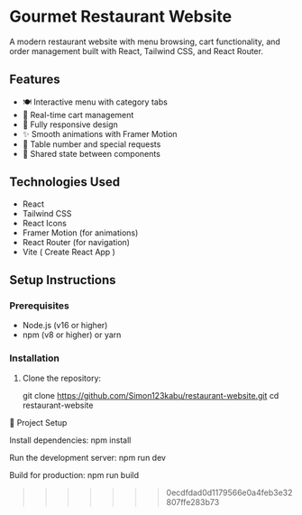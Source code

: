 # Gourmet Restaurant Website

A modern restaurant website with menu browsing, cart functionality, and order management built with React, Tailwind CSS, and React Router.

## Features

- 🍽️ Interactive menu with category tabs
- 🛒 Real-time cart management
- 📱 Fully responsive design
- ✨ Smooth animations with Framer Motion
- 📝 Table number and special requests
- 🔄 Shared state between components

## Technologies Used

- React 
- Tailwind CSS
- React Icons
- Framer Motion (for animations)
- React Router (for navigation)
- Vite ( Create React App )

## Setup Instructions

### Prerequisites

- Node.js (v16 or higher)
- npm (v8 or higher) or yarn

### Installation

1. Clone the repository:

   git clone https://github.com/Simon123kabu/restaurant-website.git
   cd restaurant-website

📂 Project Setup

Install dependencies:
npm install

Run the development server:
npm run dev

Build for production:
npm run build
>>>>>>> 0ecdfdad0d1179566e0a4feb3e32807ffe283b73
